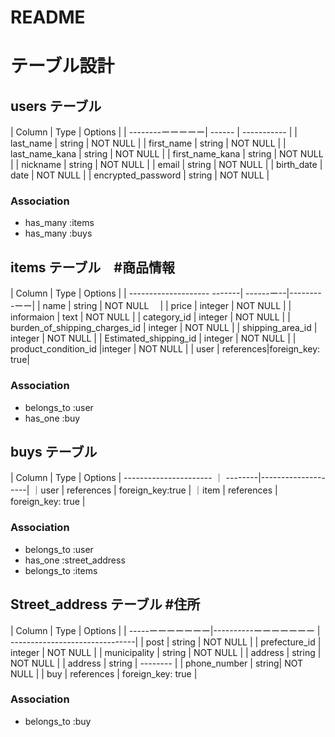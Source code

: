 # README

# テーブル設計

##  users テーブル

| Column           | Type   | Options     |
| --------ーーーーー| ------ | ----------- |
| last_name       | string | NOT NULL    |
| first_name      | string | NOT NULL    |
| last_name_kana  | string | NOT NULL    |
| first_name_kana | string | NOT NULL    |
| nickname        | string | NOT NULL    |
| email           | string | NOT NULL    |
| birth_date            | date    | NOT NULL   |
| encrypted_password  | string  | NOT NULL   | 

###   Association

- has_many   :items
- has_many    :buys





## items テーブル　#商品情報

|        Column               | Type     | Options     |
| -------------------- -------| ------ー--|---------ーー|
| name                          | string |  NOT NULL  　|
| price                         | integer | NOT NULL   |
| informaion                    | text    | NOT NULL   |
| category_id                   | integer | NOT NULL   |
| burden_of_shipping_charges_id | integer | NOT NULL   |
| shipping_area_id              | integer | NOT NULL   |
| Estimated_shipping_id         | integer | NOT NULL   |
| product_condition_id          |integer  | NOT NULL   |
| user                          | references|foreign_key: true|


###   Association

- belongs_to :user
- has_one :buy






##          buys テーブル
| Column               | Type    |      Options         |
---------------------- ｜ --------|--------------------|
｜user               | references |  foreign_key:true  |
｜item               | references |  foreign_key: true |

###   Association

- belongs_to :user
- has_one :street_address
- belongs_to :items



##  Street_address テーブル #住所
| Column  | Type       |             Options            |
| -----ーーーーーーー|----------ーーーーーーー | -------------------------------|
| post             | string  | NOT NULL   |
| prefecture_id    | integer | NOT NULL   |
| municipality     | string | NOT NULL    |
| address          | string | NOT NULL    |
| address     | string | --------    |
| phone_number     | string| NOT NULL     | 
| buy               | references          | foreign_key: true    |

### Association

- belongs_to :buy


## 